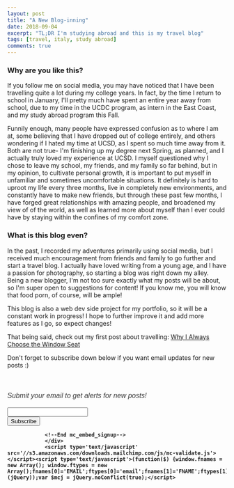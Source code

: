 ```yaml
---
layout: post
title: "A New Blog-inning"
date: 2018-09-04
excerpt: "TL;DR I'm studying abroad and this is my travel blog"
tags: [travel, italy, study abroad]
comments: true
---
```



### Why are you like this?

If you follow me on social media, you may have noticed that I have been travelling quite a lot during my college years. In fact, by the time I return to school in January, I'll pretty much have spent an entire year away from school, due to my time in the UCDC program, as intern in the East Coast, and my study abroad program this Fall. 

Funnily enough, many people have expressed confusion as to where I am at, some believing that I have dropped out of college entirely, and others wondering if I hated my time at UCSD, as I spent so much time away from it. Both are not true- I'm finishing up my degree next Spring, as planned, and I actually truly loved my experience at UCSD. I myself questioned why I chose to leave my school, my friends, and my family so far behind, but in my opinion, to cultivate personal growth, it is important to put myself in unfamiliar and sometimes uncomfortable situations. It definitely is hard to uproot my life every three months, live in completely new environments, and constantly have to make new friends, but through these past few months, I have forged great relationships with amazing people, and broadened my view of of the world, as well as learned more about myself than I ever could have by staying within the confines of my comfort zone. 

### What is this blog even?

In the past, I recorded my adventures primarily using social media, but I received much encouragement from friends and family to go further and start a travel blog. I actually have loved writing from a young age, and I have a passion for photography, so starting a blog was right down my alley. Being a new blogger, I'm not too sure exactly what my posts will be about, so I'm super open to suggestions for content! If you know me, you will know that food porn, of course, will be ample!

This blog is also a web dev side project for my portfolio, so it will be a constant work in progress! I hope to further improve it and add more features as I go, so expect changes!

That being said, check out my first post about travelling: [Why I Always Choose the Window Seat](wanderso.me/why-i-always-choose-the-window-seat)

Don't forget to subscribe down below if you want email updates for new posts :) 


 <h4 class="title">
                <!-- Begin MailChimp Signup Form -->
                    <div id="mc_embed_signup">
                        <form action="https://wanderso.us19.list-manage.com/subscribe/post?u=1a2638efe5c7d4d3d2194ba4f&amp;id=d4f9438563" method="post" id="mc-embedded-subscribe-form" name="mc-embedded-subscribe-form" class="validate" target="_blank" novalidate>
                            <div id="mc_embed_signup_scroll">
                                <div class="mc-field-group">
                                    <br/>
                                    <br/>
                                    <span style="font-size:1rem; font-weight:normal; font-family: Fira sans, sans-serif; color:#383838;"> <i>Submit your email to get alerts for new posts!</i>
                                    <br/>                   
                                    <br/>
                                    <input type="email" value="" name="EMAIL" class="required email" id="mce-EMAIL">
                                </div>
                                <div id="mce-responses" class="clear">
                                <div class="response" id="mce-error-response" style="display:none"></div>
                                <div class="response" id="mce-success-response" style="display:none"></div>
                            </div>    <!-- real people should not fill this in and expect good things - do not remove this or risk form bot signups-->
                            <div style="position: absolute; left: -5000px;" aria-hidden="true"><input type="text" name="b_1a2638efe5c7d4d3d2194ba4f_d4f9438563" tabindex="-1" value=""></div>
                                <input class="btn zoombtn" type="submit" value="Subscribe" name="subscribe" id="mc-embedded-subscribe" class="button">
                           
                <!--End mc_embed_signup-->
                </div>
                <script type='text/javascript' src='//s3.amazonaws.com/downloads.mailchimp.com/js/mc-validate.js'></script><script type='text/javascript'>(function($) {window.fnames = new Array(); window.ftypes = new Array();fnames[0]='EMAIL';ftypes[0]='email';fnames[1]='FNAME';ftypes[1]='text';fnames[2]='LNAME';ftypes[2]='text';fnames[3]='ADDRESS';ftypes[3]='address';fnames[4]='PHONE';ftypes[4]='phone';fnames[5]='BIRTHDAY';ftypes[5]='birthday';}(jQuery));var $mcj = jQuery.noConflict(true);</script>
               

